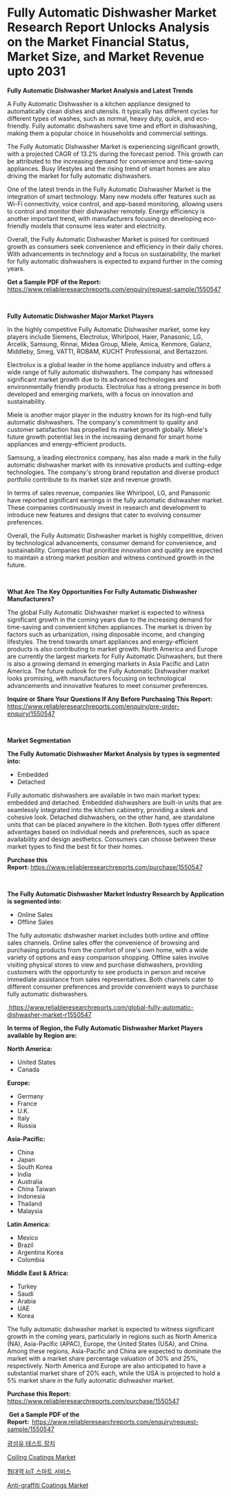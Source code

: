 <p><h1>Fully Automatic Dishwasher Market Research Report Unlocks Analysis on the Market Financial Status, Market Size, and Market Revenue upto 2031</h1></p><p><strong>Fully Automatic Dishwasher Market Analysis and Latest Trends</strong></p>
<p><p>A Fully Automatic Dishwasher is a kitchen appliance designed to automatically clean dishes and utensils. It typically has different cycles for different types of washes, such as normal, heavy duty, quick, and eco-friendly. Fully automatic dishwashers save time and effort in dishwashing, making them a popular choice in households and commercial settings.</p><p>The Fully Automatic Dishwasher Market is experiencing significant growth, with a projected CAGR of 13.2% during the forecast period. This growth can be attributed to the increasing demand for convenience and time-saving appliances. Busy lifestyles and the rising trend of smart homes are also driving the market for fully automatic dishwashers.</p><p>One of the latest trends in the Fully Automatic Dishwasher Market is the integration of smart technology. Many new models offer features such as Wi-Fi connectivity, voice control, and app-based monitoring, allowing users to control and monitor their dishwasher remotely. Energy efficiency is another important trend, with manufacturers focusing on developing eco-friendly models that consume less water and electricity.</p><p>Overall, the Fully Automatic Dishwasher Market is poised for continued growth as consumers seek convenience and efficiency in their daily chores. With advancements in technology and a focus on sustainability, the market for fully automatic dishwashers is expected to expand further in the coming years.</p></p>
<p><strong>Get a Sample PDF of the Report:&nbsp;</strong> <a href="https://www.reliableresearchreports.com/enquiry/request-sample/1550547">https://www.reliableresearchreports.com/enquiry/request-sample/1550547</a></p>
<p>&nbsp;</p>
<p><strong>Fully Automatic Dishwasher Major Market Players</strong></p>
<p><p>In the highly competitive Fully Automatic Dishwasher market, some key players include Siemens, Electrolux, Whirlpool, Haier, Panasonic, LG, Arcelik, Samsung, Rinnai, Midea Group, Miele, Amica, Kenmore, Galanz, Middleby, Smeg, VATTI, ROBAM, KUCHT Professional, and Bertazzoni.</p><p>Electrolux is a global leader in the home appliance industry and offers a wide range of fully automatic dishwashers. The company has witnessed significant market growth due to its advanced technologies and environmentally friendly products. Electrolux has a strong presence in both developed and emerging markets, with a focus on innovation and sustainability.</p><p>Miele is another major player in the industry known for its high-end fully automatic dishwashers. The company's commitment to quality and customer satisfaction has propelled its market growth globally. Miele's future growth potential lies in the increasing demand for smart home appliances and energy-efficient products.</p><p>Samsung, a leading electronics company, has also made a mark in the fully automatic dishwasher market with its innovative products and cutting-edge technologies. The company's strong brand reputation and diverse product portfolio contribute to its market size and revenue growth.</p><p>In terms of sales revenue, companies like Whirlpool, LG, and Panasonic have reported significant earnings in the fully automatic dishwasher market. These companies continuously invest in research and development to introduce new features and designs that cater to evolving consumer preferences.</p><p>Overall, the Fully Automatic Dishwasher market is highly competitive, driven by technological advancements, consumer demand for convenience, and sustainability. Companies that prioritize innovation and quality are expected to maintain a strong market position and witness continued growth in the future.</p></p>
<p>&nbsp;</p>
<p><strong>What Are The Key Opportunities For Fully Automatic Dishwasher Manufacturers?</strong></p>
<p><p>The global Fully Automatic Dishwasher market is expected to witness significant growth in the coming years due to the increasing demand for time-saving and convenient kitchen appliances. The market is driven by factors such as urbanization, rising disposable income, and changing lifestyles. The trend towards smart appliances and energy-efficient products is also contributing to market growth. North America and Europe are currently the largest markets for Fully Automatic Dishwashers, but there is also a growing demand in emerging markets in Asia Pacific and Latin America. The future outlook for the Fully Automatic Dishwasher market looks promising, with manufacturers focusing on technological advancements and innovative features to meet consumer preferences.</p></p>
<p><strong>Inquire or Share Your Questions If Any Before Purchasing This Report:</strong> <a href="https://www.reliableresearchreports.com/enquiry/pre-order-enquiry/1550547">https://www.reliableresearchreports.com/enquiry/pre-order-enquiry/1550547</a></p>
<p>&nbsp;</p>
<p><strong>Market Segmentation</strong></p>
<p><strong>The Fully Automatic Dishwasher Market Analysis by types is segmented into:</strong></p>
<p><ul><li>Embedded</li><li>Detached</li></ul></p>
<p><p>Fully automatic dishwashers are available in two main market types: embedded and detached. Embedded dishwashers are built-in units that are seamlessly integrated into the kitchen cabinetry, providing a sleek and cohesive look. Detached dishwashers, on the other hand, are standalone units that can be placed anywhere in the kitchen. Both types offer different advantages based on individual needs and preferences, such as space availability and design aesthetics. Consumers can choose between these market types to find the best fit for their homes.</p></p>
<p><strong>Purchase this Report:&nbsp;</strong><a href="https://www.reliableresearchreports.com/purchase/1550547">https://www.reliableresearchreports.com/purchase/1550547</a></p>
<p>&nbsp;</p>
<p><strong>The Fully Automatic Dishwasher Market Industry Research by Application is segmented into:</strong></p>
<p><ul><li>Online Sales</li><li>Offline Sales</li></ul></p>
<p><p>The fully automatic dishwasher market includes both online and offline sales channels. Online sales offer the convenience of browsing and purchasing products from the comfort of one's own home, with a wide variety of options and easy comparison shopping. Offline sales involve visiting physical stores to view and purchase dishwashers, providing customers with the opportunity to see products in person and receive immediate assistance from sales representatives. Both channels cater to different consumer preferences and provide convenient ways to purchase fully automatic dishwashers.</p></p>
<p><a href="https://www.reliableresearchreports.com/global-fully-automatic-dishwasher-market-r1550547">&nbsp;https://www.reliableresearchreports.com/global-fully-automatic-dishwasher-market-r1550547</a></p>
<p><strong>In terms of Region, the Fully Automatic Dishwasher Market Players available by Region are:</strong></p>
<p>
    <p> <strong> North America: </strong>
        <ul>
            <li>United States</li>
            <li>Canada</li>
        </ul>
        </p> 
    <p> <strong> Europe: </strong>
        <ul>
            <li>Germany</li>
            <li>France</li>
            <li>U.K.</li>
            <li>Italy</li>
            <li>Russia</li>
        </ul>
        </p> 
    <p> <strong> Asia-Pacific: </strong>
        <ul>
            <li>China</li>
            <li>Japan</li>
            <li>South Korea</li>
            <li>India</li>
            <li>Australia</li>
            <li>China Taiwan</li>
            <li>Indonesia</li>
            <li>Thailand</li>
            <li>Malaysia</li>
        </ul>
        </p> 
    <p> <strong> Latin America: </strong>
        <ul>
            <li>Mexico</li>
            <li>Brazil</li>
            <li>Argentina Korea</li>
            <li>Colombia</li>
        </ul>
        </p> 
    <p> <strong> Middle East & Africa: </strong>
        <ul>
            <li>Turkey</li>
            <li>Saudi</li>
            <li>Arabia</li>
            <li>UAE</li>
            <li>Korea</li>
        </ul>
    </p>
    </p>
<p><p>The fully automatic dishwasher market is expected to witness significant growth in the coming years, particularly in regions such as North America (NA), Asia-Pacific (APAC), Europe, the United States (USA), and China. Among these regions, Asia-Pacific and China are expected to dominate the market with a market share percentage valuation of 30% and 25%, respectively. North America and Europe are also anticipated to have a substantial market share of 20% each, while the USA is projected to hold a 5% market share in the fully automatic dishwasher market.</p></p>
<p><strong>Purchase this Report: </strong><a href="https://www.reliableresearchreports.com/purchase/1550547">https://www.reliableresearchreports.com/purchase/1550547</a></p>
<p>&nbsp;<strong>Get a Sample PDF of the Report:&nbsp;&nbsp;</strong><a href="https://www.reliableresearchreports.com/enquiry/request-sample/1550547">https://www.reliableresearchreports.com/enquiry/request-sample/1550547</a></p>
<p><strong></strong></p>
<p><p><a href="https://github.com/msujons1512/Market-Research-Report-List-1/blob/main/1684998147147.md">광섬유 테스트 장치</a></p><p><a href="https://github.com/mhrnetwork1/Market-Research-Report-List-1/blob/main/coiling-coatings-market.md">Coiling Coatings Market</a></p><p><a href="https://github.com/admichael111/Market-Research-Report-List-1/blob/main/8924105147146.md">협대역 IoT 스마트 서비스</a></p><p><a href="https://github.com/zcbxbnir25/Market-Research-Report-List-1/blob/main/anti-graffiti-coatings-market.md">Anti-graffiti Coatings Market</a></p></p>